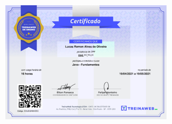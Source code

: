 <img src="https://raw.githubusercontent.com/lramon2001/lramon2001.github.io/master/docs/media/java-fundamentos_page-0001.jpg"/>
